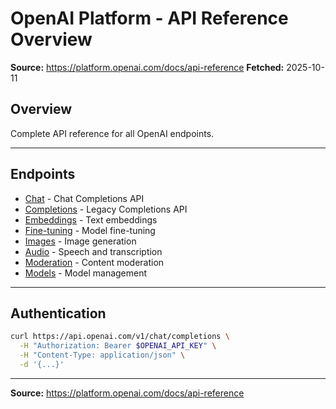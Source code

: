 # OpenAI Platform - API Reference Overview

**Source:** https://platform.openai.com/docs/api-reference
**Fetched:** 2025-10-11

## Overview

Complete API reference for all OpenAI endpoints.

---

## Endpoints

- [Chat](./chat.md) - Chat Completions API
- [Completions](./completions.md) - Legacy Completions API
- [Embeddings](./embeddings.md) - Text embeddings
- [Fine-tuning](./fine-tuning.md) - Model fine-tuning
- [Images](./images.md) - Image generation
- [Audio](./audio.md) - Speech and transcription
- [Moderation](./moderation.md) - Content moderation
- [Models](./models.md) - Model management

---

## Authentication

```bash
curl https://api.openai.com/v1/chat/completions \
  -H "Authorization: Bearer $OPENAI_API_KEY" \
  -H "Content-Type: application/json" \
  -d '{...}'
```

---

**Source:** https://platform.openai.com/docs/api-reference
